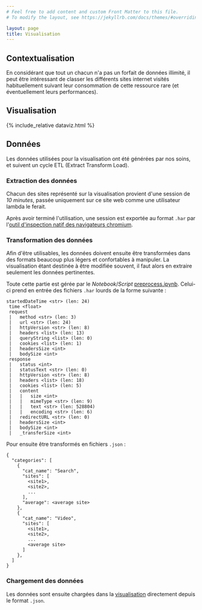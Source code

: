 ```yaml
---
# Feel free to add content and custom Front Matter to this file.
# To modify the layout, see https://jekyllrb.com/docs/themes/#overriding-theme-defaults

layout: page
title: Visualisation
---
```


## Contextualisation

En considérant que tout un chacun n'a pas un forfait de données illimité, il peut être intéressant de classer les différents sites internet visités habituellement suivant leur consommation de cette ressource rare (et éventuellement leurs performances).

## Visualisation

{% include_relative dataviz.html %}

## Données

Les données utilisées pour la visualisation ont été générées par nos soins, et suivent un cycle ETL (Extract Transform Load).

### Extraction des données

Chacun des sites représenté sur la visualisation provient d'une session de *10 minutes*, passée uniquement sur ce site web comme une utilisateur lambda le ferait.

Après avoir terminé l'utilisation, une session est exportée au format `.har` par l'[outil d'inspection natif des navigateurs chromium](https://developers.google.com/web/tools/chrome-devtools/network).

### Transformation des données

Afin d'être utilisables, les données doivent ensuite être transformées dans des formats beaucoup plus légers et confortables à manipuler.
La visualisation étant destinée à être modifiée souvent, il faut alors en extraire seulement les données pertinentes.

Toute cette partie est gérée par le *Notebook*/*Script* [preprocess.ipynb](https://github.com/DataViz-2019-10/website-data-consumption/blob/master/preprocess.ipynb). Celui-ci prend en entrée des fichiers `.har` lourds de la forme suivante :

``` 
startedDateTime <str> (len: 24)
 time <float>
 request
 |   method <str> (len: 3)
 |   url <str> (len: 24)
 |   httpVersion <str> (len: 8)
 |   headers <list> (len: 13)
 |   queryString <list> (len: 0)
 |   cookies <list> (len: 1)
 |   headersSize <int>
 |   bodySize <int>
 response
 |   status <int>
 |   statusText <str> (len: 0)
 |   httpVersion <str> (len: 8)
 |   headers <list> (len: 18)
 |   cookies <list> (len: 5)
 |   content
 |   |   size <int>
 |   |   mimeType <str> (len: 9)
 |   |   text <str> (len: 528804)
 |   |   encoding <str> (len: 6)
 |   redirectURL <str> (len: 0)
 |   headersSize <int>
 |   bodySize <int>
 |   _transferSize <int>
```

Pour ensuite être transformés en fichiers `.json` :

```
{
  "categories": [
    {
      "cat_name": "Search",
      "sites": [
        <site1>,
        <site2>,
        ...
      ],
      "average": <average site>
    },
    {
      "cat_name": "Video",
      "sites": [
        <site1>,
        <site2>,
        ...
        <average site>
      ]
    },
  ]
}
```

### Chargement des données

Les données sont ensuite chargées dans la [visualisation](./dataviz.html) directement depuis le format `.json`.
